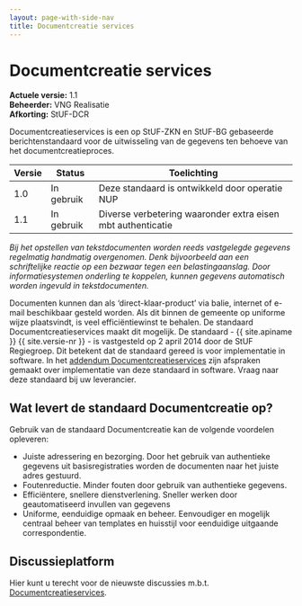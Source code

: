 ```yaml
---
layout: page-with-side-nav
title: Documentcreatie services
---
```

# Documentcreatie services

**Actuele versie:** 1.1<br/>
**Beheerder:**  VNG Realisatie<br/>
**Afkorting:**  StUF-DCR 

Documentcreatieservices is een op StUF-ZKN en StUF-BG gebaseerde berichtenstandaard voor de uitwisseling van de gegevens ten behoeve van het documentcreatieproces.

| Versie | Status | Toelichting |
| --- | --- | --- |
| 1.0 | In gebruik | Deze standaard is ontwikkeld door operatie NUP |
| 1.1 | In gebruik | Diverse verbetering waaronder extra eisen mbt authenticatie |


_Bij het opstellen van tekstdocumenten worden reeds vastgelegde gegevens regelmatig handmatig overgenomen. Denk bijvoorbeeld aan een schriftelijke reactie op een bezwaar tegen een belastingaanslag. Door informatiesystemen onderling te koppelen, kunnen gegevens automatisch worden ingevuld in tekstdocumenten._

Documenten kunnen dan als ‘direct-klaar-product’ via balie, internet of e-mail beschikbaar gesteld worden. Als dit binnen de gemeente op uniforme wijze plaatsvindt, is veel efficiëntiewinst te behalen. De standaard Documentcreatieservices maakt dit mogelijk. De standaard - {{ site.apiname }} {{ site.versie-nr }} - is vastgesteld op 2 april 2014 door de StUF Regiegroep. Dit betekent dat de standaard gereed is voor implementatie in software. In het [addendum Documentcreatieservices](https://www.softwarecatalogus.nl/addenda/addendum/Documentcreatie%20services%201%252E0) zijn afspraken gemaakt over implementatie van deze standaard in software. Vraag naar deze standaard bij uw leverancier. 

## Wat levert de standaard Documentcreatie op?

Gebruik van de standaard Documentcreatie kan de volgende voordelen opleveren:

* Juiste adressering en bezorging. Door het gebruik van authentieke gegevens uit basisregistraties worden de documenten naar het juiste adres gestuurd.
* Foutenreductie. Minder fouten door gebruik van authentieke gegevens.
* Efficiëntere, snellere dienstverlening. Sneller werken door geautomatiseerd invullen van gegevens 
* Uniforme, eenduidige opmaak en beheer. Eenvoudiger en mogelijk centraal beheer van templates en huisstijl voor eenduidige uitgaande correspondentie.

## Discussieplatform

Hier kunt u terecht voor de nieuwste discussies m.b.t. [Documentcreatieservices](https://github.com/VNG-Realisatie/StUF-Standaarden/labels/Koppelvlak%20-%20DCR).